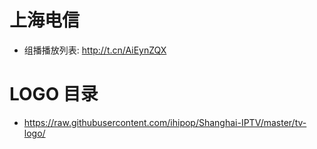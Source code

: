 # 上海电信
- 组播播放列表: http://t.cn/AiEynZQX

# LOGO 目录
- https://raw.githubusercontent.com/ihipop/Shanghai-IPTV/master/tv-logo/